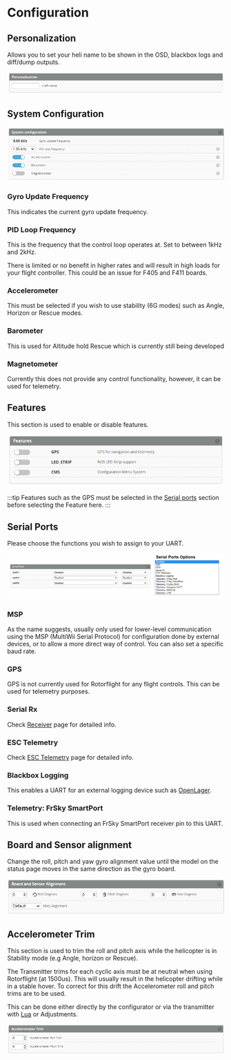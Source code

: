 # Configuration

## Personalization

Allows you to set your heli name to be shown in the OSD, blackbox logs and diff/dump outputs.

![Configuration Tab](../img/config-prsnl.png)

## System Configuration

![Configuration Tab](../img/config-sys-conf.png)

### Gyro Update Frequency

This indicates the current gyro update frequency.

### PID Loop Frequency

This is the frequency that the control loop operates at. Set to between 1kHz and 2kHz.

There is limited or no benefit in higher rates and will result in high loads for your flight controller. This could be an issue for F405 and F411 boards.

### Accelerometer

This must be selected if you wish to use stability (6G modes) such as Angle, Horizon or Rescue modes.

### Barometer

This is used for Altitude hold Rescue which is currently still being developed

### Magnetometer

Currently this does not provide any control functionality, however, it can be used for telemetry.

## Features

This section is used to enable or disable features.

![Configuration Tab](../img/config-features.png)

:::tip
Features such as the GPS must be selected in the [Serial ports](#serial-ports) section before selecting the Feature here.
:::

## Serial Ports

Please choose the functions you wish to assign to your UART.

![Configuration Tab](../img/config-serial.png)

### MSP

As the name suggests, usually only used for lower-level communication using the MSP (MultiWii Serial Protocol) for configuration done by external devices, or to allow a more direct way of control.
You can also set a specific baud rate.

### GPS

GPS is not currently used for Rotorflight for any flight controls. This can be used for telemetry purposes.

### Serial Rx

Check [Receiver](./receiver.mdx) page for detailed info.

### ESC Telemetry

Check [ESC Telemetry](../../setup/esc-telemetry.mdx) page for detailed info.

### Blackbox Logging

This enables a UART for an external logging device such as [OpenLager](../../setup/openlager.md).

### Telemetry: FrSky SmartPort

This is used when connecting an FrSky SmartPort receiver pin to this UART.

## Board and Sensor alignment

Change the roll, pitch and yaw gyro alignment value until the model on the status page moves in the same direction as the gyro board.

![Configuration Tab](../img/config-sens-align.png)

## Accelerometer Trim

This section is used to trim the roll and pitch axis while the helicopter is in Stability mode (e.g Angle, horizon or Rescue).

The Transmitter trims for each cyclic axis must be at neutral when using Rotorflight (at 1500us). This will usually result in the helicopter drifting while in a stable hover. To correct for this drift the Accelerometer roll and pitch trims are to be used.

This can be done either directly by the configurator or via the transmitter with [Lua](../../setup/using-stability-modes-example.md) or Adjustments.

![Configuration Tab](../img/config-accel-trim.png)
